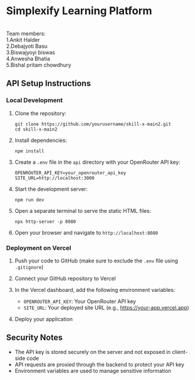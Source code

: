 # Simplexify Learning Platform

<br> Team members: <br> 1.Ankit Halder <br> 2.Debajyoti Basu <br> 3.Biswajyoyi biswas
<br> 4.Anwesha Bhatia <br> 5.Bishal pritam chowdhury<br>

## API Setup Instructions

### Local Development

1. Clone the repository:
   ```
   git clone https://github.com/yourusername/skill-x-main2.git
   cd skill-x-main2
   ```

2. Install dependencies:
   ```
   npm install
   ```

3. Create a `.env` file in the `api` directory with your OpenRouter API key:
   ```
   OPENROUTER_API_KEY=your_openrouter_api_key
   SITE_URL=http://localhost:3000
   ```

4. Start the development server:
   ```
   npm run dev
   ```

5. Open a separate terminal to serve the static HTML files:
   ```
   npx http-server -p 8080
   ```

6. Open your browser and navigate to `http://localhost:8080`

### Deployment on Vercel

1. Push your code to GitHub (make sure to exclude the `.env` file using `.gitignore`)

2. Connect your GitHub repository to Vercel

3. In the Vercel dashboard, add the following environment variables:
   - `OPENROUTER_API_KEY`: Your OpenRouter API key
   - `SITE_URL`: Your deployed site URL (e.g., https://your-app.vercel.app)

4. Deploy your application

## Security Notes

- The API key is stored securely on the server and not exposed in client-side code
- API requests are proxied through the backend to protect your API key
- Environment variables are used to manage sensitive information



